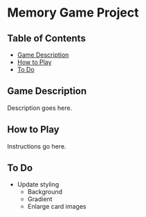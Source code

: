 # Memory Game Project

## Table of Contents

* [Game Description](#description)
* [How to Play](#play)
* [To Do](#todo)

## Game Description

Description goes here.

## How to Play

Instructions go here.

## To Do

- Update styling
    - Background
    - Gradient
    - Enlarge card images
